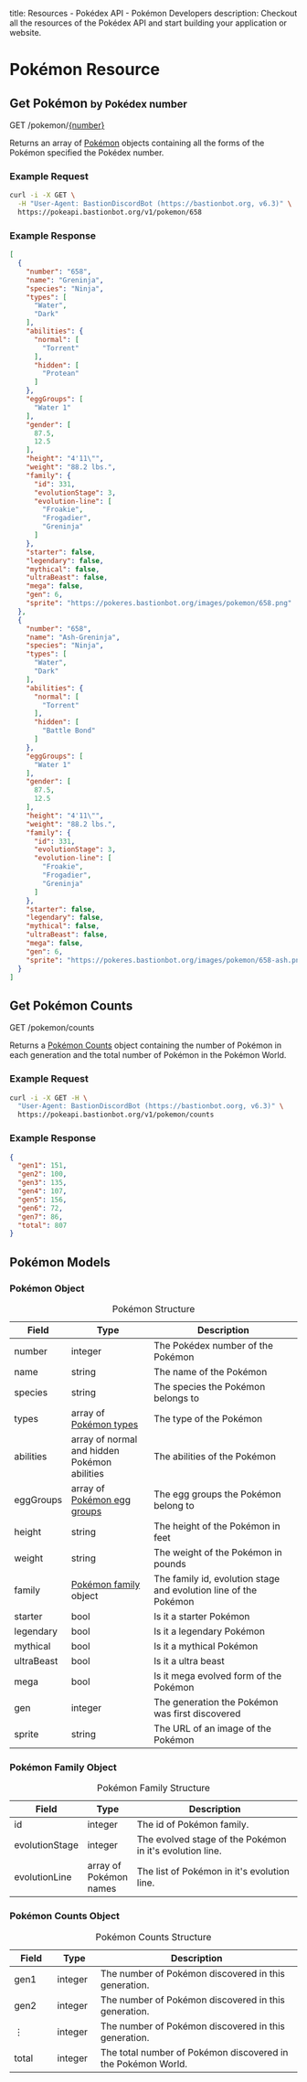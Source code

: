 title: Resources - Pokédex API - Pokémon Developers
description: Checkout all the resources of the Pokédex API and start building your application or website.

# Pokémon Resource

## Get Pokémon <small>by Pokédex number</small>
<span class="resource"><span class="get">GET</span> /pokemon/<a href="#pokemon-object">{number}</a></span>

Returns an array of <a href="#pokemon-object">Pokémon</a> objects containing all
the forms of the Pokémon specified the Pokédex number.

### Example Request
```bash
curl -i -X GET \
  -H "User-Agent: BastionDiscordBot (https://bastionbot.org, v6.3)" \
  https://pokeapi.bastionbot.org/v1/pokemon/658
```

### Example Response
```json
[
  {
    "number": "658",
    "name": "Greninja",
    "species": "Ninja",
    "types": [
      "Water",
      "Dark"
    ],
    "abilities": {
      "normal": [
        "Torrent"
      ],
      "hidden": [
        "Protean"
      ]
    },
    "eggGroups": [
      "Water 1"
    ],
    "gender": [
      87.5,
      12.5
    ],
    "height": "4'11\"",
    "weight": "88.2 lbs.",
    "family": {
      "id": 331,
      "evolutionStage": 3,
      "evolution-line": [
        "Froakie",
        "Frogadier",
        "Greninja"
      ]
    },
    "starter": false,
    "legendary": false,
    "mythical": false,
    "ultraBeast": false,
    "mega": false,
    "gen": 6,
    "sprite": "https://pokeres.bastionbot.org/images/pokemon/658.png"
  },
  {
    "number": "658",
    "name": "Ash-Greninja",
    "species": "Ninja",
    "types": [
      "Water",
      "Dark"
    ],
    "abilities": {
      "normal": [
        "Torrent"
      ],
      "hidden": [
        "Battle Bond"
      ]
    },
    "eggGroups": [
      "Water 1"
    ],
    "gender": [
      87.5,
      12.5
    ],
    "height": "4'11\"",
    "weight": "88.2 lbs.",
    "family": {
      "id": 331,
      "evolutionStage": 3,
      "evolution-line": [
        "Froakie",
        "Frogadier",
        "Greninja"
      ]
    },
    "starter": false,
    "legendary": false,
    "mythical": false,
    "ultraBeast": false,
    "mega": false,
    "gen": 6,
    "sprite": "https://pokeres.bastionbot.org/images/pokemon/658-ash.png"
  }
]
```

## Get Pokémon Counts
<span class="resource"><span class="get">GET</span> /pokemon/counts</span>

Returns a <a href="#pokemon-counts-object">Pokémon Counts</a> object containing
the number of Pokémon in each generation and the total number of Pokémon in the
Pokémon World.

### Example Request
```bash
curl -i -X GET -H \
  "User-Agent: BastionDiscordBot (https://bastionbot.oorg, v6.3)" \
  https://pokeapi.bastionbot.org/v1/pokemon/counts
```

### Example Response
```json
{
  "gen1": 151,
  "gen2": 100,
  "gen3": 135,
  "gen4": 107,
  "gen5": 156,
  "gen6": 72,
  "gen7": 86,
  "total": 807
}
```

## Pokémon Models

### Pokémon Object
<table>
  <caption>Pokémon Structure</caption>
  <thead>
    <tr class="header">
      <th width="15%">Field</th>
      <th width="30%">Type</th>
      <th width="55%">Description</th>
    </tr>
  </thead>
  <tbody>
    <tr>
      <td>number</td>
      <td>integer</td>
      <td>The Pokédex number of the Pokémon</td>
    </tr>
    <tr>
      <td>name</td>
      <td>string</td>
      <td>The name of the Pokémon</td>
    </tr>
    <tr>
      <td>species</td>
      <td>string</td>
      <td>The species the Pokémon belongs to</td>
    </tr>
    <tr>
      <td>types</td>
      <td>array of <a href="types.md">Pokémon types</a></td>
      <td>The type of the Pokémon</td>
    </tr>
    <tr>
      <td>abilities</td>
      <td>array of normal and hidden Pokémon abilities</td>
      <td>The abilities of the Pokémon</td>
    </tr>
    <tr>
      <td>eggGroups</td>
      <td>array of <a href="egg-groups.md">Pokémon egg groups</a></td>
      <td>The egg groups the Pokémon belong to</td>
    </tr>
    <tr>
      <td>height</td>
      <td>string</td>
      <td>The height of the Pokémon in feet</td>
    </tr>
    <tr>
      <td>weight</td>
      <td>string</td>
      <td>The weight of the Pokémon in pounds</td>
    </tr>
    <tr>
      <td>family</td>
      <td><a href="#pokemon-family-object">Pokémon family</a> object</td>
      <td>The family id, evolution stage and evolution line of the Pokémon</td>
    </tr>
    <tr>
      <td>starter</td>
      <td>bool</td>
      <td>Is it a starter Pokémon</td>
    </tr>
    <tr>
      <td>legendary</td>
      <td>bool</td>
      <td>Is it a legendary Pokémon</td>
    </tr>
    <tr>
      <td>mythical</td>
      <td>bool</td>
      <td>Is it a mythical Pokémon</td>
    </tr>
    <tr>
      <td>ultraBeast</td>
      <td>bool</td>
      <td>Is it a ultra beast</td>
    </tr>
    <tr>
      <td>mega</td>
      <td>bool</td>
      <td>Is it mega evolved form of the Pokémon</td>
    </tr>
    <tr>
      <td>gen</td>
      <td>integer</td>
      <td>The generation the Pokémon was first discovered</td>
    </tr>
    <tr>
      <td>sprite</td>
      <td>string</td>
      <td>The URL of an image of the Pokémon</td>
    </tr>
  </tbody>
</table>

### Pokémon Family Object
<table>
  <caption>Pokémon Family Structure</caption>
  <thead>
    <tr class="header">
      <th width="15%">Field</th>
      <th width="15%">Type</th>
      <th width="70%">Description</th>
    </tr>
  </thead>
  <tbody>
    <tr>
      <td>id</td>
      <td>integer</td>
      <td>The id of Pokémon family.</td>
    </tr>
    <tr>
      <td>evolutionStage</td>
      <td>integer</td>
      <td>The evolved stage of the Pokémon in it's evolution line.</td>
    </tr>
    <tr>
      <td>evolutionLine</td>
      <td>array of Pokémon names</td>
      <td>The list of Pokémon in it's evolution line.</td>
    </tr>
  </tbody>
</table>

### Pokémon Counts Object
<table>
  <caption>Pokémon Counts Structure</caption>
  <thead>
    <tr class="header">
      <th width="15%">Field</th>
      <th width="15%">Type</th>
      <th width="70%">Description</th>
    </tr>
  </thead>
  <tbody>
    <tr>
      <td>gen1</td>
      <td>integer</td>
      <td>The number of Pokémon discovered in this generation.</td>
    </tr>
    <tr>
      <td>gen2</td>
      <td>integer</td>
      <td>The number of Pokémon discovered in this generation.</td>
    </tr>
    <tr>
      <td>⋮</td>
      <td>integer</td>
      <td>The number of Pokémon discovered in this generation.</td>
    </tr>
    <tr>
      <td>total</td>
      <td>integer</td>
      <td>The total number of Pokémon discovered in the Pokémon World.</td>
    </tr>
  </tbody>
</table>
